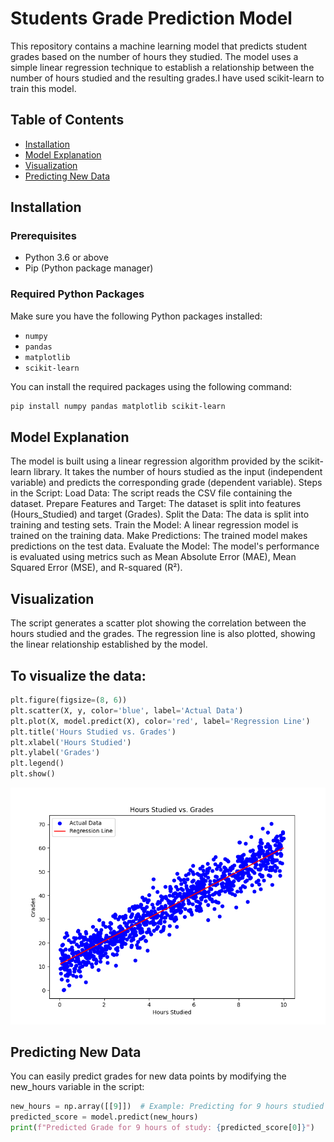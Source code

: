 # Students Grade Prediction Model

This repository contains a machine learning model that predicts student grades based on the number of hours they studied. The model uses a simple linear regression technique to establish a relationship between the number of hours studied and the resulting grades.I have used scikit-learn to train this model.

## Table of Contents

- [Installation](#installation)
- [Model Explanation](#model-explanation)
- [Visualization](#visualization)
- [Predicting New Data](#predicting-new-data)

## Installation

### Prerequisites

- Python 3.6 or above
- Pip (Python package manager)

### Required Python Packages

Make sure you have the following Python packages installed:

- `numpy`
- `pandas`
- `matplotlib`
- `scikit-learn`

You can install the required packages using the following command:

```bash
pip install numpy pandas matplotlib scikit-learn
```
## Model Explanation
The model is built using a linear regression algorithm provided by the scikit-learn library. It takes the number of hours studied as the input (independent variable) and predicts the corresponding grade (dependent variable).
Steps in the Script:
Load Data: The script reads the CSV file containing the dataset.
Prepare Features and Target: The dataset is split into features (Hours_Studied) and target (Grades).
Split the Data: The data is split into training and testing sets.
Train the Model: A linear regression model is trained on the training data.
Make Predictions: The trained model makes predictions on the test data.
Evaluate the Model: The model's performance is evaluated using metrics such as Mean Absolute Error (MAE), Mean Squared Error (MSE), and R-squared (R²).


## Visualization
The script generates a scatter plot showing the correlation between the hours studied and the grades. The regression line is also plotted, showing the linear relationship established by the model.

## To visualize the data:
```python
plt.figure(figsize=(8, 6))
plt.scatter(X, y, color='blue', label='Actual Data')
plt.plot(X, model.predict(X), color='red', label='Regression Line')
plt.title('Hours Studied vs. Grades')
plt.xlabel('Hours Studied')
plt.ylabel('Grades')
plt.legend()
plt.show()
```
![Hours Studied vs. Grades](graph.png)



## Predicting New Data
You can easily predict grades for new data points by modifying the new_hours variable in the script:
```python
new_hours = np.array([[9]])  # Example: Predicting for 9 hours studied
predicted_score = model.predict(new_hours)
print(f"Predicted Grade for 9 hours of study: {predicted_score[0]}")





